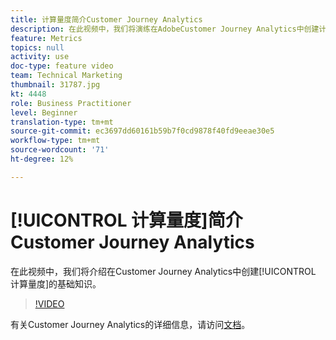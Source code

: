 ```yaml
---
title: 计算量度简介Customer Journey Analytics
description: 在此视频中，我们将演练在AdobeCustomer Journey Analytics中创建计算量度的基础知识。
feature: Metrics
topics: null
activity: use
doc-type: feature video
team: Technical Marketing
thumbnail: 31787.jpg
kt: 4448
role: Business Practitioner
level: Beginner
translation-type: tm+mt
source-git-commit: ec3697dd60161b59b7f0cd9878f40fd9eeae30e5
workflow-type: tm+mt
source-wordcount: '71'
ht-degree: 12%

---
```



# [!UICONTROL 计算量度]简介Customer Journey Analytics

在此视频中，我们将介绍在Customer Journey Analytics中创建[!UICONTROL 计算量度]的基础知识。

>[!VIDEO](https://video.tv.adobe.com/v/31787/?quality=12)

有关Customer Journey Analytics的详细信息，请访问[文档](https://docs.adobe.com/content/help/zh-Hans/analytics-platform/using/cja-landing.html)。
